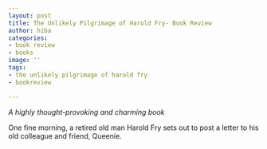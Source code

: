 ```yaml
---
layout: post
title: The Unlikely Pilgrimage of Harold Fry- Book Review
author: hiba
categories:
- book review
- books
image: ''
tags:
- the unlikely pilgrimage of harold fry
- bookreview

---
```

_A highly thought-provoking and charming book_

One fine morning, a retired old man Harold Fry sets out to post a letter to his old colleague and friend, Queenie. 